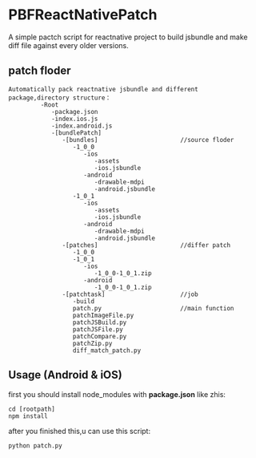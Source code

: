 # PBFReactNativePatch
A simple pactch script for reactnative project to build jsbundle and make diff file against every older versions.

## patch floder ##

    Automatically pack reactnative jsbundle and different package,directory structure：
             -Root
                -package.json
                -index.ios.js
                -index.android.js
                -[bundlePatch]
                   -[bundles]                       //source floder
                      -1_0_0
                         -ios
                            -assets
                            -ios.jsbundle
                         -android
                            -drawable-mdpi
                            -android.jsbundle
                      -1_0_1
                         -ios
                            -assets
                            -ios.jsbundle
                         -android
                            -drawable-mdpi
                            -android.jsbundle
                   -[patches]                       //differ patch
                      -1_0_0
                      -1_0_1
                         -ios
                            -1_0_0-1_0_1.zip
                         -android
                            -1_0_0-1_0_1.zip
                   -[patchtask]                     //job
                      -build
                      patch.py                      //main function
                      patchImageFile.py
                      patchJSBuild.py
                      patchJSFile.py
                      patchCompare.py
                      patchZip.py
                      diff_match_patch.py


## Usage (Android & iOS) ##

first you should install node_modules with **package.json** like zhis:
    
    cd [rootpath]
    npm install

after you finished this,u can use this script:

    python patch.py
